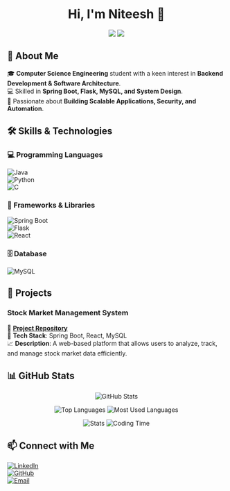 <h1 align="center">Hi, I'm Niteesh 👋</h1>

<p align="center">
  <a href="https://www.linkedin.com/in/niteesh-nayak-551b3829b/"><img src="https://img.shields.io/badge/LinkedIn-Profile-blue?style=flat-square&logo=linkedin"></a>
  <a href="mailto:niteeshnayak587@gmail.com"><img src="https://img.shields.io/badge/Email-Contact-green?style=flat-square&logo=gmail"></a>
</p>

## 🚀 About Me  
🎓 **Computer Science Engineering** student with a keen interest in **Backend Development & Software Architecture**.  
💻 Skilled in **Spring Boot, Flask, MySQL, and System Design**.  
🚀 Passionate about **Building Scalable Applications, Security, and Automation**.  

## 🛠️ Skills & Technologies  

### 💻 Programming Languages  
![Java](https://img.shields.io/badge/Java-007396?style=flat&logo=java&logoColor=white)  
![Python](https://img.shields.io/badge/Python-3776AB?style=flat&logo=python&logoColor=white)  
![C](https://img.shields.io/badge/C-00599C?style=flat&logo=c&logoColor=white)  

### 🚀 Frameworks & Libraries  
![Spring Boot](https://img.shields.io/badge/Spring_Boot-6DB33F?style=flat&logo=spring-boot&logoColor=white)  
![Flask](https://img.shields.io/badge/Flask-000000?style=flat&logo=flask&logoColor=white)  
![React](https://img.shields.io/badge/React-61DAFB?style=flat&logo=react&logoColor=white)  

### 🗄️ Database  
![MySQL](https://img.shields.io/badge/MySQL-4479A1?style=flat&logo=mysql&logoColor=white)  

## 📌 Projects  

### Stock Market Management System  
🔗 **[Project Repository](https://github.com/NiteeshNayak/Stock-Market-Investment-Platform)**  
📌 **Tech Stack**: Spring Boot, React, MySQL  
📈 **Description**: A web-based platform that allows users to analyze, track, and manage stock market data efficiently.  

## 📊 GitHub Stats  


<p align="center">
  <img src="https://github-profile-summary-cards.vercel.app/api/cards/profile-details?username=NiteeshNayak&theme=github_dark" alt="GitHub Stats" />
</p>

<p align="center">
  <img src="https://github-profile-summary-cards.vercel.app/api/cards/repos-per-language?username=NiteeshNayak&theme=github_dark" alt="Top Languages" />
  <img src="https://github-profile-summary-cards.vercel.app/api/cards/most-commit-language?username=NiteeshNayak&theme=github_dark" alt="Most Used Languages" />
</p>

<p align="center">
  <img src="https://github-profile-summary-cards.vercel.app/api/cards/stats?username=NiteeshNayak&theme=github_dark" alt="Stats" />
  <img src="https://github-profile-summary-cards.vercel.app/api/cards/productive-time?username=NiteeshNayak&theme=github_dark&utcOffset=5.5" alt="Coding Time" />
</p>

## 📫 Connect with Me  
[![LinkedIn](https://img.shields.io/badge/LinkedIn-Profile-blue?style=flat-square&logo=linkedin)](https://www.linkedin.com/in/niteesh-nayak-551b3829b/)  
[![GitHub](https://img.shields.io/badge/GitHub-Follow-black?style=flat-square&logo=github)](https://github.com/NiteeshNayak)  
[![Email](https://img.shields.io/badge/Email-niteeshnayak587@gmail.com-red?style=flat-square&logo=gmail)](mailto:niteeshnayak587@gmail.com)  
